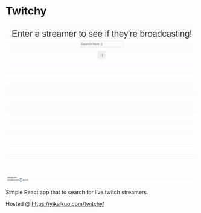 # Twitchy

<p align="center">
  <img src="demo/demo.gif">
</p>
   
Simple React app that to search for live twitch streamers.
  
Hosted @ https://yikaikuo.com/twitchy/  

